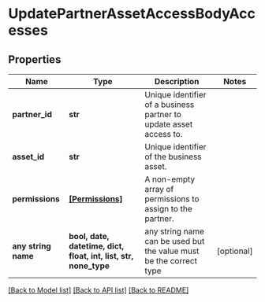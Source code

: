 # UpdatePartnerAssetAccessBodyAccesses


## Properties
Name | Type | Description | Notes
------------ | ------------- | ------------- | -------------
**partner_id** | **str** | Unique identifier of a business partner to update asset access to. | 
**asset_id** | **str** | Unique identifier of the business asset. | 
**permissions** | [**[Permissions]**](Permissions.md) | A non-empty array of permissions to assign to the partner. | 
**any string name** | **bool, date, datetime, dict, float, int, list, str, none_type** | any string name can be used but the value must be the correct type | [optional]

[[Back to Model list]](../README.md#documentation-for-models) [[Back to API list]](../README.md#documentation-for-api-endpoints) [[Back to README]](../README.md)


